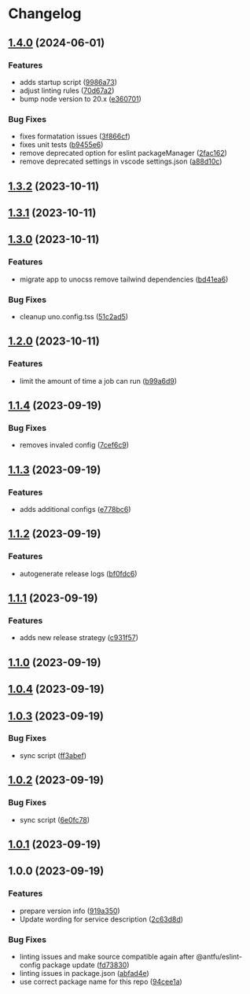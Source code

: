 # Changelog

## [1.4.0](https://github.com/piscis/fritzbox-cloudflare-dyndns-vercel/compare/1.3.2...1.4.0) (2024-06-01)


### Features

* adds startup script ([9986a73](https://github.com/piscis/fritzbox-cloudflare-dyndns-vercel/commit/9986a7313728830ab061eef8b68ae7331db647f3))
* adjust linting rules ([70d67a2](https://github.com/piscis/fritzbox-cloudflare-dyndns-vercel/commit/70d67a2747bf49c07305fa740ccdaef06e50e659))
* bump node version to 20.x ([e360701](https://github.com/piscis/fritzbox-cloudflare-dyndns-vercel/commit/e360701410af2a904613b639f9b82bc195f24359))


### Bug Fixes

* fixes formatation issues ([3f866cf](https://github.com/piscis/fritzbox-cloudflare-dyndns-vercel/commit/3f866cffdb5777c2046ab1ae844ce413c1726840))
* fixes unit tests ([b9455e6](https://github.com/piscis/fritzbox-cloudflare-dyndns-vercel/commit/b9455e6d558ae41db7c1e00f04fbfb9989083b15))
* remove deprecated option for eslint packageManager ([2fac162](https://github.com/piscis/fritzbox-cloudflare-dyndns-vercel/commit/2fac162cf78daca5f36a9f6284e1c1adf3ca2be1))
* remove deprecated settings in vscode settings.json ([a88d10c](https://github.com/piscis/fritzbox-cloudflare-dyndns-vercel/commit/a88d10cbf7bd92b8942e9222fa11c95bd6506599))

## [1.3.2](https://github.com/piscis/fritzbox-cloudflare-dyndns-vercel/compare/1.3.1...1.3.2) (2023-10-11)

## [1.3.1](https://github.com/piscis/fritzbox-cloudflare-dyndns-vercel/compare/1.3.0...1.3.1) (2023-10-11)

## [1.3.0](https://github.com/piscis/fritzbox-cloudflare-dyndns-vercel/compare/1.2.0...1.3.0) (2023-10-11)


### Features

* migrate app to unocss remove tailwind dependencies ([bd41ea6](https://github.com/piscis/fritzbox-cloudflare-dyndns-vercel/commit/bd41ea61071b441d84e8820c38a669aa4e8e0dc1))


### Bug Fixes

* cleanup uno.config.tss ([51c2ad5](https://github.com/piscis/fritzbox-cloudflare-dyndns-vercel/commit/51c2ad5ebb631b5baabe88a67e8f667a4061044d))

## [1.2.0](https://github.com/piscis/fritzbox-cloudflare-dyndns-vercel/compare/1.1.4...1.2.0) (2023-10-11)


### Features

* limit the amount of time a job can run ([b99a6d9](https://github.com/piscis/fritzbox-cloudflare-dyndns-vercel/commit/b99a6d9714c70f51d9756bd877f11164c7520d5d))

## [1.1.4](https://github.com/piscis/fritzbox-cloudflare-dyndns-vercel/compare/1.1.3...1.1.4) (2023-09-19)


### Bug Fixes

* removes invaled config ([7cef6c9](https://github.com/piscis/fritzbox-cloudflare-dyndns-vercel/commit/7cef6c981951e45787fcdcb9e9387eff5e0c6392))

## [1.1.3](https://github.com/piscis/fritzbox-cloudflare-dyndns-vercel/compare/1.1.2...1.1.3) (2023-09-19)


### Features

* adds additional configs ([e778bc6](https://github.com/piscis/fritzbox-cloudflare-dyndns-vercel/commit/e778bc66dec39d5bb86f23dfb8728c5bbee9baf6))

## [1.1.2](https://github.com/piscis/fritzbox-cloudflare-dyndns-vercel/compare/1.1.1...1.1.2) (2023-09-19)


### Features

* autogenerate release logs ([bf0fdc6](https://github.com/piscis/fritzbox-cloudflare-dyndns-vercel/commit/bf0fdc602f272503071947a24feab6be0e3143f0))

## [1.1.1](https://github.com/piscis/fritzbox-cloudflare-dyndns-vercel/compare/1.1.0...1.1.1) (2023-09-19)


### Features

* adds new release strategy ([c931f57](https://github.com/piscis/fritzbox-cloudflare-dyndns-vercel/commit/c931f5785739345d8a91220fb228f10d5eae6a51))

## [1.1.0](https://github.com/piscis/fritzbox-cloudflare-dyndns-vercel/compare/1.0.4...1.1.0) (2023-09-19)

## [1.0.4](https://github.com/piscis/fritzbox-cloudflare-dyndns-vercel/compare/1.0.3...1.0.4) (2023-09-19)

## [1.0.3](https://github.com/piscis/fritzbox-cloudflare-dyndns-vercel/compare/1.0.2...1.0.3) (2023-09-19)


### Bug Fixes

* sync script ([ff3abef](https://github.com/piscis/fritzbox-cloudflare-dyndns-vercel/commit/ff3abefd3abf630fe735777f13ea23728413c6f5))

## [1.0.2](https://github.com/piscis/fritzbox-cloudflare-dyndns-vercel/compare/1.0.1...1.0.2) (2023-09-19)


### Bug Fixes

* sync script ([6e0fc78](https://github.com/piscis/fritzbox-cloudflare-dyndns-vercel/commit/6e0fc78e762782d2096a9a235190bc811d406ffc))

## [1.0.1](https://github.com/piscis/fritzbox-cloudflare-dyndns-vercel/compare/1.0.0...1.0.1) (2023-09-19)

## 1.0.0 (2023-09-19)


### Features

* prepare version info ([919a350](https://github.com/piscis/fritzbox-cloudflare-dyndns-vercel/commit/919a350d97d699c348265c7a95d7e75a0f452d48))
* Update wording for service description ([2c63d8d](https://github.com/piscis/fritzbox-cloudflare-dyndns-vercel/commit/2c63d8dc420d1df24dbd34bfcb9e6fbdaf7e2e43))


### Bug Fixes

* linting issues and make source compatible again after @antfu/eslint-config package update ([fd73830](https://github.com/piscis/fritzbox-cloudflare-dyndns-vercel/commit/fd7383079a4662bbf6a8fd74ab9aa9900b86e913))
* linting issues in package.json ([abfad4e](https://github.com/piscis/fritzbox-cloudflare-dyndns-vercel/commit/abfad4e1e5bbb07aa55514fe00ba323d8306306c))
* use correct package name for this repo ([94cee1a](https://github.com/piscis/fritzbox-cloudflare-dyndns-vercel/commit/94cee1af458b53a8b12d8f867082b0c44c76a98b))
